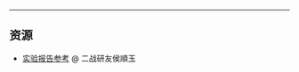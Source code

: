 
---

## 资源  
- [实验报告参考](https://vercel-chi-kohl.vercel.app/lanzouyunapi.php?data=https://cqu-openlib.lanzout.com/i5ew41ydfiob&redirect=1) @ 二战研友侯順玉  

